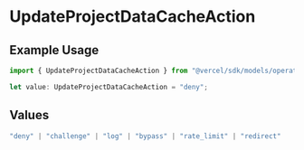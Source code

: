 # UpdateProjectDataCacheAction

## Example Usage

```typescript
import { UpdateProjectDataCacheAction } from "@vercel/sdk/models/operations/updateprojectdatacache.js";

let value: UpdateProjectDataCacheAction = "deny";
```

## Values

```typescript
"deny" | "challenge" | "log" | "bypass" | "rate_limit" | "redirect"
```